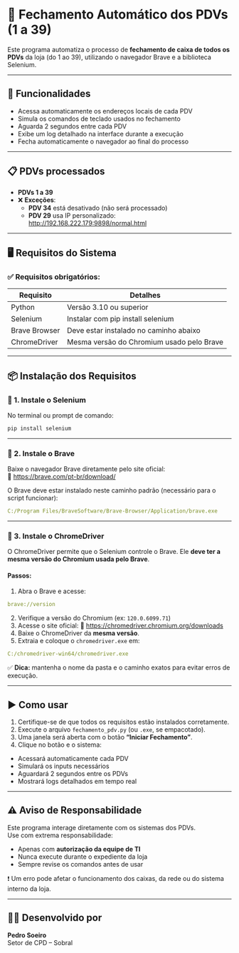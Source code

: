 # 🧾 Fechamento Automático dos PDVs (1 a 39)

Este programa automatiza o processo de **fechamento de caixa de todos os PDVs** da loja (do 1 ao 39), utilizando o navegador Brave e a biblioteca Selenium.

---

## 🚀 Funcionalidades

- Acessa automaticamente os endereços locais de cada PDV
- Simula os comandos de teclado usados no fechamento
- Aguarda 2 segundos entre cada PDV
- Exibe um log detalhado na interface durante a execução
- Fecha automaticamente o navegador ao final do processo

---

## 📋 PDVs processados

- **PDVs 1 a 39**
- ❌ **Exceções**:
  - **PDV 34** está desativado (não será processado)
  - **PDV 29** usa IP personalizado: http://192.168.222.179:9898/normal.html

---

## 🖥️ Requisitos do Sistema

### ✅ Requisitos obrigatórios:

| Requisito       | Detalhes                                                                 |
|-----------------|--------------------------------------------------------------------------|
| Python          | Versão 3.10 ou superior                                                   |
| Selenium        | Instalar com pip install selenium                                      |
| Brave Browser   | Deve estar instalado no caminho abaixo                                   |
| ChromeDriver    | Mesma versão do Chromium usado pelo Brave                                |

---

## 📦 Instalação dos Requisitos

### 🔹 1. Instale o Selenium

No terminal ou prompt de comando:
```bash
pip install selenium
```

---

### 🔹 2. Instale o Brave

Baixe o navegador Brave diretamente pelo site oficial:  
🔗 https://brave.com/pt-br/download/

O Brave deve estar instalado neste caminho padrão (necessário para o script funcionar):
```yaml
C:/Program Files/BraveSoftware/Brave-Browser/Application/brave.exe
```

---

### 🔹 3. Instale o ChromeDriver

O ChromeDriver permite que o Selenium controle o Brave. Ele **deve ter a mesma versão do Chromium usada pelo Brave**.

#### Passos:
1. Abra o Brave e acesse:
```yaml
brave://version
```
2. Verifique a versão do Chromium (ex: `120.0.6099.71`)
3. Acesse o site oficial:
🔗 https://chromedriver.chromium.org/downloads
4. Baixe o ChromeDriver da **mesma versão**.
5. Extraia e coloque o `chromedriver.exe` em:
```yaml
C:/chromedriver-win64/chromedriver.exe
```

✅ **Dica:** mantenha o nome da pasta e o caminho exatos para evitar erros de execução.

---

## ▶️ Como usar

1. Certifique-se de que todos os requisitos estão instalados corretamente.
2. Execute o arquivo `fechamento_pdv.py` (ou `.exe`, se empacotado).
3. Uma janela será aberta com o botão **“Iniciar Fechamento”**.
4. Clique no botão e o sistema:
- Acessará automaticamente cada PDV
- Simulará os inputs necessários
- Aguardará 2 segundos entre os PDVs
- Mostrará logs detalhados em tempo real

---

## ⚠️ Aviso de Responsabilidade

Este programa interage diretamente com os sistemas dos PDVs.  
Use com extrema responsabilidade:

- Apenas com **autorização da equipe de TI**
- Nunca execute durante o expediente da loja
- Sempre revise os comandos antes de usar

❗ Um erro pode afetar o funcionamento dos caixas, da rede ou do sistema interno da loja.

---

## 👨‍💻 Desenvolvido por

**Pedro Soeiro**  
Setor de CPD – Sobral